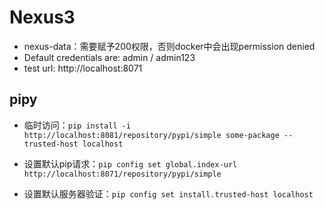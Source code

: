 # Nexus3

- nexus-data：需要赋予200权限，否则docker中会出现permission denied
- Default credentials are: admin / admin123
- test url: http://localhost:8071

## pipy

- 临时访问：`pip install -i http://localhost:8081/repository/pypi/simple some-package --trusted-host localhost` 

- 设置默认pip请求：`pip config set global.index-url http://localhost:8071/repository/pypi/simple`

- 设置默认服务器验证：`pip config set install.trusted-host localhost`


